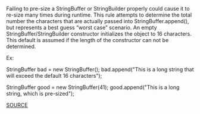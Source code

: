 Failing to pre-size a StringBuffer or StringBuilder properly could cause it to re-size many times during runtime. This rule attempts to determine the total number the characters that are actually passed into StringBuffer.append(), but represents a best guess “worst case” scenario. An empty StringBuffer/StringBuilder constructor initializes the object to 16 characters. This default is assumed if the length of the constructor can not be determined.

Ex:

StringBuffer bad = new StringBuffer();
bad.append("This is a long string that will exceed the default 16 characters");
        
StringBuffer good = new StringBuffer(41);
good.append("This is a long string, which is pre-sized");

[SOURCE](https://pmd.github.io/pmd-5.3.3/pmd-java/rules/java/strings.html#InsufficientStringBufferDeclaration)
